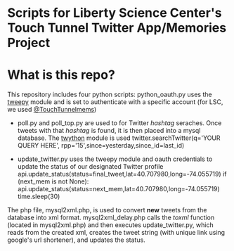 # Scripts for Liberty Science Center's Touch Tunnel Twitter App/Memories Project

# What is this repo?
This repository includes four python scripts:
 python_oauth.py uses the [tweepy](https://github.com/joshthecoder/tweepy) module and is set to authenticate with a specific account (for LSC, we used [@TouchTunnelmems](http://twitter.com/touchtunnelmems))

- poll.py and poll_top.py are used to for Twitter *hashtag* seraches. Once tweets with that *hashtag* is found, it is then placed into a mysql database. The [twython](https://github.com/ryanmcgrath/twython) module is used
		twitter.searchTwitter(q='YOUR QUERY HERE', rpp='15',since=yesterday,since_id=last_id)

- update_twitter.py uses the tweepy module and oauth credentials to update the status of our designated Twitter profile
		api.update_status(status=final_tweet,lat=40.707980,long=-74.055719)
    		if (next_mem is not None):
        		api.update_status(status=next_mem,lat=40.707980,long=-74.055719) 
    		time.sleep(30)

The php file, mysql2xml.php, is used to convert **new** tweets from the database into xml format. mysql2xml_delay.php calls the *toxml* function (located in mysql2xml.php) and then executes update_twitter.py, which reads from the created xml, creates the tweet string (with unique link using google's url shortener), and updates the status.